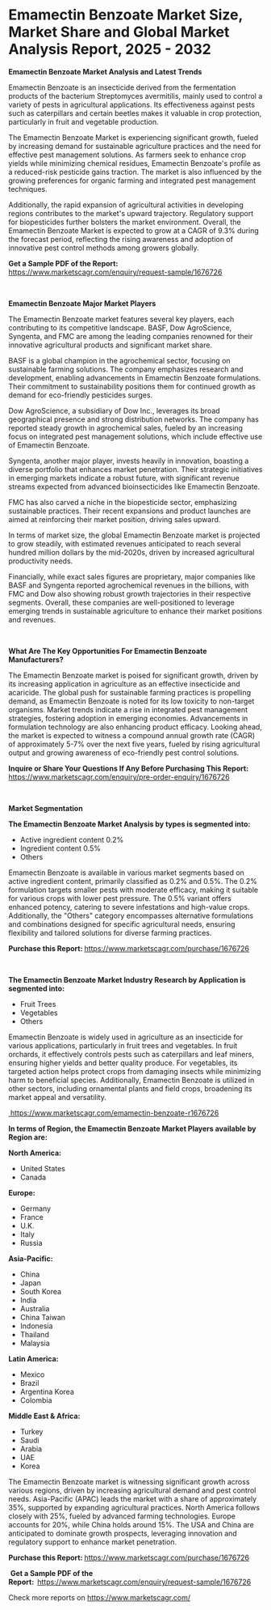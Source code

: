 <p><h1>Emamectin Benzoate Market Size, Market Share and Global Market Analysis Report, 2025 - 2032</h1></p><p><strong>Emamectin Benzoate Market Analysis and Latest Trends</strong></p>
<p><p>Emamectin Benzoate is an insecticide derived from the fermentation products of the bacterium Streptomyces avermitilis, mainly used to control a variety of pests in agricultural applications. Its effectiveness against pests such as caterpillars and certain beetles makes it valuable in crop protection, particularly in fruit and vegetable production. </p><p>The Emamectin Benzoate Market is experiencing significant growth, fueled by increasing demand for sustainable agriculture practices and the need for effective pest management solutions. As farmers seek to enhance crop yields while minimizing chemical residues, Emamectin Benzoate's profile as a reduced-risk pesticide gains traction. The market is also influenced by the growing preferences for organic farming and integrated pest management techniques.</p><p>Additionally, the rapid expansion of agricultural activities in developing regions contributes to the market's upward trajectory. Regulatory support for biopesticides further bolsters the market environment. Overall, the Emamectin Benzoate Market is expected to grow at a CAGR of 9.3% during the forecast period, reflecting the rising awareness and adoption of innovative pest control methods among growers globally.</p></p>
<p><strong>Get a Sample PDF of the Report:&nbsp;</strong> <a href="https://www.marketscagr.com/enquiry/request-sample/1676726?utm_campaign=2116&utm_medium=2&utm_source=Github&utm_content=ia&utm_term=02042025&utm_id=emamectin-benzoate">https://www.marketscagr.com/enquiry/request-sample/1676726</a></p>
<p>&nbsp;</p>
<p><strong>Emamectin Benzoate Major Market Players</strong></p>
<p><p>The Emamectin Benzoate market features several key players, each contributing to its competitive landscape. BASF, Dow AgroScience, Syngenta, and FMC are among the leading companies renowned for their innovative agricultural products and significant market share.</p><p>BASF is a global champion in the agrochemical sector, focusing on sustainable farming solutions. The company emphasizes research and development, enabling advancements in Emamectin Benzoate formulations. Their commitment to sustainability positions them for continued growth as demand for eco-friendly pesticides surges.</p><p>Dow AgroScience, a subsidiary of Dow Inc., leverages its broad geographical presence and strong distribution networks. The company has reported steady growth in agrochemical sales, fueled by an increasing focus on integrated pest management solutions, which include effective use of Emamectin Benzoate.</p><p>Syngenta, another major player, invests heavily in innovation, boasting a diverse portfolio that enhances market penetration. Their strategic initiatives in emerging markets indicate a robust future, with significant revenue streams expected from advanced bioinsecticides like Emamectin Benzoate.</p><p>FMC has also carved a niche in the biopesticide sector, emphasizing sustainable practices. Their recent expansions and product launches are aimed at reinforcing their market position, driving sales upward.</p><p>In terms of market size, the global Emamectin Benzoate market is projected to grow steadily, with estimated revenues anticipated to reach several hundred million dollars by the mid-2020s, driven by increased agricultural productivity needs.</p><p>Financially, while exact sales figures are proprietary, major companies like BASF and Syngenta reported agrochemical revenues in the billions, with FMC and Dow also showing robust growth trajectories in their respective segments. Overall, these companies are well-positioned to leverage emerging trends in sustainable agriculture to enhance their market positions and revenues.</p></p>
<p>&nbsp;</p>
<p><strong>What Are The Key Opportunities For Emamectin Benzoate Manufacturers?</strong></p>
<p><p>The Emamectin Benzoate market is poised for significant growth, driven by its increasing application in agriculture as an effective insecticide and acaricide. The global push for sustainable farming practices is propelling demand, as Emamectin Benzoate is noted for its low toxicity to non-target organisms. Market trends indicate a rise in integrated pest management strategies, fostering adoption in emerging economies. Advancements in formulation technology are also enhancing product efficacy. Looking ahead, the market is expected to witness a compound annual growth rate (CAGR) of approximately 5-7% over the next five years, fueled by rising agricultural output and growing awareness of eco-friendly pest control solutions.</p></p>
<p><strong>Inquire or Share Your Questions If Any Before Purchasing This Report:</strong> <a href="https://www.marketscagr.com/enquiry/pre-order-enquiry/1676726?utm_campaign=2116&utm_medium=2&utm_source=Github&utm_content=ia&utm_term=02042025&utm_id=emamectin-benzoate">https://www.marketscagr.com/enquiry/pre-order-enquiry/1676726</a></p>
<p>&nbsp;</p>
<p><strong>Market Segmentation</strong></p>
<p><strong>The Emamectin Benzoate Market Analysis by types is segmented into:</strong></p>
<p><ul><li>Active ingredient content 0.2%</li><li>Ingredient content 0.5%</li><li>Others</li></ul></p>
<p><p>Emamectin Benzoate is available in various market segments based on active ingredient content, primarily classified as 0.2% and 0.5%. The 0.2% formulation targets smaller pests with moderate efficacy, making it suitable for various crops with lower pest pressure. The 0.5% variant offers enhanced potency, catering to severe infestations and high-value crops. Additionally, the "Others" category encompasses alternative formulations and combinations designed for specific agricultural needs, ensuring flexibility and tailored solutions for diverse farming practices.</p></p>
<p><strong>Purchase this Report:&nbsp;</strong><a href="https://www.marketscagr.com/purchase/1676726?utm_campaign=2116&utm_medium=2&utm_source=Github&utm_content=ia&utm_term=02042025&utm_id=emamectin-benzoate">https://www.marketscagr.com/purchase/1676726</a></p>
<p>&nbsp;</p>
<p><strong>The Emamectin Benzoate Market Industry Research by Application is segmented into:</strong></p>
<p><ul><li>Fruit Trees</li><li>Vegetables</li><li>Others</li></ul></p>
<p><p>Emamectin Benzoate is widely used in agriculture as an insecticide for various applications, particularly in fruit trees and vegetables. In fruit orchards, it effectively controls pests such as caterpillars and leaf miners, ensuring higher yields and better quality produce. For vegetables, its targeted action helps protect crops from damaging insects while minimizing harm to beneficial species. Additionally, Emamectin Benzoate is utilized in other sectors, including ornamental plants and field crops, broadening its market appeal and versatility.</p></p>
<p><a href="https://www.marketscagr.com/emamectin-benzoate-r1676726?utm_campaign=2116&utm_medium=2&utm_source=Github&utm_content=ia&utm_term=02042025&utm_id=emamectin-benzoate">&nbsp;https://www.marketscagr.com/emamectin-benzoate-r1676726</a></p>
<p><strong>In terms of Region, the Emamectin Benzoate Market Players available by Region are:</strong></p>
<p>
    <p> <strong> North America: </strong>
        <ul>
            <li>United States</li>
            <li>Canada</li>
        </ul>
        </p> 
    <p> <strong> Europe: </strong>
        <ul>
            <li>Germany</li>
            <li>France</li>
            <li>U.K.</li>
            <li>Italy</li>
            <li>Russia</li>
        </ul>
        </p> 
    <p> <strong> Asia-Pacific: </strong>
        <ul>
            <li>China</li>
            <li>Japan</li>
            <li>South Korea</li>
            <li>India</li>
            <li>Australia</li>
            <li>China Taiwan</li>
            <li>Indonesia</li>
            <li>Thailand</li>
            <li>Malaysia</li>
        </ul>
        </p> 
    <p> <strong> Latin America: </strong>
        <ul>
            <li>Mexico</li>
            <li>Brazil</li>
            <li>Argentina Korea</li>
            <li>Colombia</li>
        </ul>
        </p> 
    <p> <strong> Middle East & Africa: </strong>
        <ul>
            <li>Turkey</li>
            <li>Saudi</li>
            <li>Arabia</li>
            <li>UAE</li>
            <li>Korea</li>
        </ul>
    </p>
    </p>
<p><p>The Emamectin Benzoate market is witnessing significant growth across various regions, driven by increasing agricultural demand and pest control needs. Asia-Pacific (APAC) leads the market with a share of approximately 35%, supported by expanding agricultural practices. North America follows closely with 25%, fueled by advanced farming technologies. Europe accounts for 20%, while China holds around 15%. The USA and China are anticipated to dominate growth prospects, leveraging innovation and regulatory support to enhance market penetration.</p></p>
<p><strong>Purchase this Report: </strong><a href="https://www.marketscagr.com/purchase/1676726?utm_campaign=2116&utm_medium=2&utm_source=Github&utm_content=ia&utm_term=02042025&utm_id=emamectin-benzoate">https://www.marketscagr.com/purchase/1676726</a></p>
<p>&nbsp;<strong>Get a Sample PDF of the Report:&nbsp;&nbsp;</strong><a href="https://www.marketscagr.com/enquiry/request-sample/1676726?utm_campaign=2116&utm_medium=2&utm_source=Github&utm_content=ia&utm_term=02042025&utm_id=emamectin-benzoate">https://www.marketscagr.com/enquiry/request-sample/1676726</a></p>
<p><strong></strong></p>
<p>Check more reports on <a href="https://www.marketscagr.com/?utm_campaign=2116&utm_medium=2&utm_source=Github&utm_content=ia&utm_term=02042025&utm_id=emamectin-benzoate">https://www.marketscagr.com/</a></p>